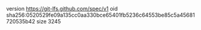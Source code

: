 version https://git-lfs.github.com/spec/v1
oid sha256:0520529fe09a135cc0aa330bce65401fb5236c64553be85c5a45681720535b42
size 3245
